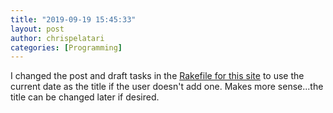 ```yaml
---
title: "2019-09-19 15:45:33"
layout: post
author: chrispelatari
categories: [Programming]
---
```


I changed the post and draft tasks in the [Rakefile for this site](https://github.com/ChrisPelatari/chrispelatari.github.io/blob/master/Rakefile) to use the current date as the title if the user doesn't add one. Makes more sense...the title can be changed later if desired.